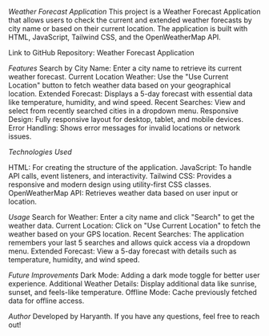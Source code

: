 *Weather Forecast Application*
This project is a Weather Forecast Application that allows users to check the current and extended weather forecasts by city name or based on their current location. The application is built with HTML, JavaScript, Tailwind CSS, and the OpenWeatherMap API.

Link to GitHub Repository: Weather Forecast Application

*Features*
Search by City Name: Enter a city name to retrieve its current weather forecast.
Current Location Weather: Use the "Use Current Location" button to fetch weather data based on your geographical location.
Extended Forecast: Displays a 5-day forecast with essential data like temperature, humidity, and wind speed.
Recent Searches: View and select from recently searched cities in a dropdown menu.
Responsive Design: Fully responsive layout for desktop, tablet, and mobile devices.
Error Handling: Shows error messages for invalid locations or network issues.

*Technologies Used*

HTML: For creating the structure of the application.
JavaScript: To handle API calls, event listeners, and interactivity.
Tailwind CSS: Provides a responsive and modern design using utility-first CSS classes.
OpenWeatherMap API: Retrieves weather data based on user input or location.

*Usage* 
Search for Weather: Enter a city name and click "Search" to get the weather data.
Current Location: Click on "Use Current Location" to fetch the weather based on your GPS location.
Recent Searches: The application remembers your last 5 searches and allows quick access via a dropdown menu.
Extended Forecast: View a 5-day forecast with details such as temperature, humidity, and wind speed.

*Future Improvements*
Dark Mode: Adding a dark mode toggle for better user experience.
Additional Weather Details: Display additional data like sunrise, sunset, and feels-like temperature.
Offline Mode: Cache previously fetched data for offline access.

*Author*
Developed by Haryanth. If you have any questions, feel free to reach out!





